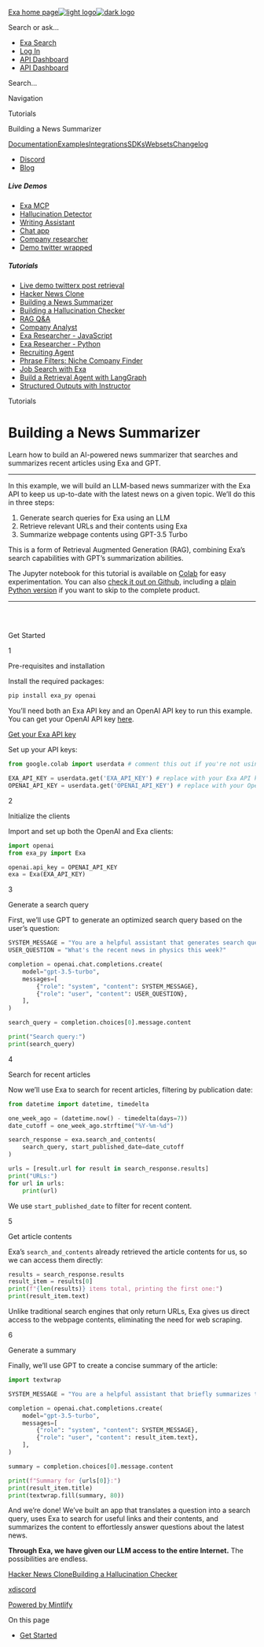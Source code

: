 [Exa home page![light logo](https://mintlify.s3.us-west-1.amazonaws.com/exa-52/logo/light.png)![dark logo](https://mintlify.s3.us-west-1.amazonaws.com/exa-52/logo/dark.png)](/)

Search or ask...

* [Exa Search](https://exa.ai/search)
* [Log In](https://dashboard.exa.ai/login)
* [API Dashboard](https://dashboard.exa.ai/login?redirect=/)
* [API Dashboard](https://dashboard.exa.ai/login?redirect=/)

Search...

Navigation

Tutorials

Building a News Summarizer

[Documentation](/reference/getting-started)[Examples](/examples/exa-mcp)[Integrations](/integrations/lang-chain-docs)[SDKs](/sdks/python-sdk-specification)[Websets](/websets/overview)[Changelog](/changelog/auto-search-as-default)

* [Discord](https://discord.com/invite/HCShtBqbfV)
* [Blog](https://exa.ai/blog)

##### Live Demos

* [Exa MCP](/examples/exa-mcp)
* [Hallucination Detector](/examples/demo-hallucination-detector)
* [Writing Assistant](/examples/demo-exa-powered-writing-assistant)
* [Chat app](https://chat.exa.ai/)
* [Company researcher](https://companyresearcher.exa.ai/)
* [Demo twitter wrapped](/examples/demo-twitter-wrapped)

##### Tutorials

* [Live demo twitterx post retrieval](/examples/live-demo-twitterx-post-retrieval)
* [Hacker News Clone](/examples/live-demo-hacker-news-clone)
* [Building a News Summarizer](/examples/recent-news-summarizer)
* [Building a Hallucination Checker](/examples/identifying-hallucinations-with-exa)
* [RAG Q&A](/examples/exa-rag)
* [Company Analyst](/examples/company-analyst)
* [Exa Researcher - JavaScript](/examples/exa-researcher)
* [Exa Researcher - Python](/examples/exa-researcher-python)
* [Recruiting Agent](/examples/exa-recruiting-agent)
* [Phrase Filters: Niche Company Finder](/examples/niche-company-finder-with-phrase-filters)
* [Job Search with Exa](/examples/job-search-with-exa)
* [Build a Retrieval Agent with LangGraph](/examples/getting-started-with-rag-in-langgraph)
* [Structured Outputs with Instructor](/examples/getting-started-with-exa-in-instructor)

Tutorials

# Building a News Summarizer

Learn how to build an AI-powered news summarizer that searches and summarizes recent articles using Exa and GPT.

---

In this example, we will build an LLM-based news summarizer with the Exa API to keep us up-to-date with the latest news on a given topic. We’ll do this in three steps:

1. Generate search queries for Exa using an LLM
2. Retrieve relevant URLs and their contents using Exa
3. Summarize webpage contents using GPT-3.5 Turbo

This is a form of Retrieval Augmented Generation (RAG), combining Exa’s search capabilities with GPT’s summarization abilities.

The Jupyter notebook for this tutorial is available on [Colab](https://colab.research.google.com/drive/1uZ0kxFCWmCqozl3ArTJohNpRbeEYlwlT?usp=sharing) for easy experimentation. You can also [check it out on Github](https://github.com/exa-labs/exa-py/tree/master/examples/newssummarizer/summarizer.ipynb), including a [plain Python version](https://github.com/exa-labs/exa-py/tree/master/examples/newssummarizer/summarizer.py) if you want to skip to the complete product.

---

## 

[​](#get-started)

Get Started

1

Pre-requisites and installation

Install the required packages:

```python
pip install exa_py openai

```

 You’ll need both an Exa API key and an OpenAI API key to run this example. You can get your OpenAI API key [here](https://platform.openai.com/api-keys).

[Get your Exa API key](https://dashboard.exa.ai/api-keys)

Set up your API keys:

```python
from google.colab import userdata # comment this out if you're not using Colab

EXA_API_KEY = userdata.get('EXA_API_KEY') # replace with your Exa API key
OPENAI_API_KEY = userdata.get('OPENAI_API_KEY') # replace with your OpenAI API key

```

2

Initialize the clients

Import and set up both the OpenAI and Exa clients:

```python
import openai
from exa_py import Exa

openai.api_key = OPENAI_API_KEY
exa = Exa(EXA_API_KEY)

```

3

Generate a search query

First, we’ll use GPT to generate an optimized search query based on the user’s question:

```python
SYSTEM_MESSAGE = "You are a helpful assistant that generates search queries based on user questions. Only generate one search query."
USER_QUESTION = "What's the recent news in physics this week?"

completion = openai.chat.completions.create(
    model="gpt-3.5-turbo",
    messages=[
        {"role": "system", "content": SYSTEM_MESSAGE},
        {"role": "user", "content": USER_QUESTION},
    ],
)

search_query = completion.choices[0].message.content

print("Search query:")
print(search_query)

```

4

Search for recent articles

Now we’ll use Exa to search for recent articles, filtering by publication date:

```python
from datetime import datetime, timedelta

one_week_ago = (datetime.now() - timedelta(days=7))
date_cutoff = one_week_ago.strftime("%Y-%m-%d")

search_response = exa.search_and_contents(
    search_query, start_published_date=date_cutoff
)

urls = [result.url for result in search_response.results]
print("URLs:")
for url in urls:
    print(url)

```

We use `start_published_date` to filter for recent content.

5

Get article contents

Exa’s `search_and_contents` already retrieved the article contents for us, so we can access them directly:

```python
results = search_response.results
result_item = results[0]
print(f"{len(results)} items total, printing the first one:")
print(result_item.text)

```

Unlike traditional search engines that only return URLs, Exa gives us direct access to the webpage contents, eliminating the need for web scraping.

6

Generate a summary

Finally, we’ll use GPT to create a concise summary of the article:

```python
import textwrap

SYSTEM_MESSAGE = "You are a helpful assistant that briefly summarizes the content of a webpage. Summarize the users input."

completion = openai.chat.completions.create(
    model="gpt-3.5-turbo",
    messages=[
        {"role": "system", "content": SYSTEM_MESSAGE},
        {"role": "user", "content": result_item.text},
    ],
)

summary = completion.choices[0].message.content

print(f"Summary for {urls[0]}:")
print(result_item.title)
print(textwrap.fill(summary, 80))

```

And we’re done! We’ve built an app that translates a question into a search query, uses Exa to search for useful links and their contents, and summarizes the content to effortlessly answer questions about the latest news.

**Through Exa, we have given our LLM access to the entire Internet.** The possibilities are endless.

[Hacker News Clone](/examples/live-demo-hacker-news-clone)[Building a Hallucination Checker](/examples/identifying-hallucinations-with-exa)

[x](https://twitter.com/exaailabs)[discord](https://discord.com/invite/HCShtBqbfV)

[Powered by Mintlify](https://mintlify.com/preview-request?utm%5Fcampaign=poweredBy&utm%5Fmedium=referral&utm%5Fsource=docs.exa.ai)

On this page

* [Get Started](#get-started)